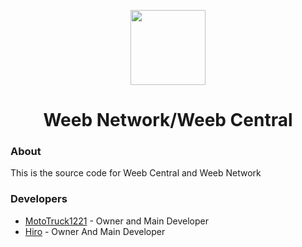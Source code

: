 <p align="center">
<img width="120px" src="https://github.com/Weeb-Network/.github/raw/main/logo.png">
</p>

<h1 align="center">Weeb Network/Weeb Central</h1>

### About
This is the source code for Weeb Central and Weeb Network

### Developers
- [MotoTruck1221](https://github.com/MotorTruck1221) - Owner and Main Developer
- [Hiro](https://github.com/XxHiroTTVxX) - Owner And Main Developer
